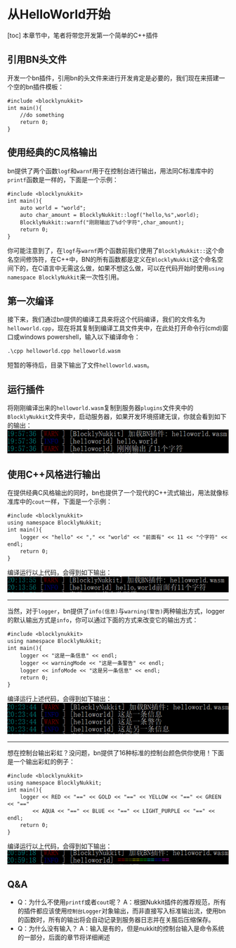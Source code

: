 # 从HelloWorld开始
[toc]
本章节中，笔者将带您开发第一个简单的C++插件
## 引用BN头文件
开发一个bn插件，引用bn的头文件来进行开发肯定是必要的，我们现在来搭建一个空的bn插件模板：
```
#include <blocklynukkit>
int main(){
    //do something
    return 0;
}
```
## 使用经典的C风格输出
bn提供了两个函数`logf`和`warnf`用于在控制台进行输出，用法同C标准库中的`printf`函数是一样的，下面是一个示例：
```
#include <blocklynukkit>
int main(){
    auto world = "world";
    auto char_amount = BlocklyNukkit::logf("hello,%s",world);
    BlocklyNukkit::warnf("刚刚输出了%d个字符",char_amount);
    return 0;
}
```
你可能注意到了，在`logf`与`warnf`两个函数前我们使用了`BlocklyNukkit::`这个命名空间修饰符，在C++中，BN的所有函数都是定义在`BlocklyNukkit`这个命名空间下的，在C语言中无需这么做，如果不想这么做，可以在代码开始时使用`using namespace BlocklyNukkit`来一次性引用。
## 第一次编译
接下来，我们通过bn提供的编译工具来将这个代码编译，我们的文件名为`helloworld.cpp`，现在将其复制到编译工具文件夹中，在此处打开命令行(cmd)窗口或windows powershell，输入以下编译命令：
```
.\cpp helloworld.cpp helloworld.wasm
```
短暂的等待后，目录下输出了文件`helloworld.wasm`。
## 运行插件
将刚刚编译出来的`helloworld.wasm`复制到服务器`plugins`文件夹中的`BlocklyNukkit`文件夹中，启动服务器，如果开发环境搭建无误，你就会看到如下的输出：
![](images/screenshot_1610193994439.png)
## 使用C++风格进行输出
在提供经典C风格输出的同时，bn也提供了一个现代的C++流式输出，用法就像标准库中的`cout`一样，下面是一个示例：
```
#include <blocklynukkit>
using namespace BlocklyNukkit;
int main(){
    logger << "hello" << "," << "world" << "前面有" << 11 << "个字符" << endl;
    return 0;
}
```
编译运行以上代码，会得到如下输出：
![](images/screenshot_1610194483410.png)
*********
当然，对于`logger`，bn提供了`info(信息)`与`warning(警告)`两种输出方式，logger的默认输出方式是`info`，你可以通过下面的方式来改变它的输出方式：
```
#include <blocklynukkit>
using namespace BlocklyNukkit;
int main(){
    logger << "这是一条信息" << endl;
    logger << warningMode << "这是一条警告" << endl;
    logger << infoMode << "这是另一条信息" << endl;
    return 0;
}
```
编译运行上述代码，会得到如下输出：
![](images/screenshot_1610195195100.png)
**********
想在控制台输出彩虹？没问题，bn提供了16种标准的控制台颜色供你使用！下面是一个输出彩虹的例子：
```
#include <blocklynukkit>
using namespace BlocklyNukkit;
int main(){
    logger << RED << "==" << GOLD << "==" << YELLOW << "==" << GREEN << "==" 
        << AQUA << "==" << BLUE << "==" << LIGHT_PURPLE << "==" << endl;
    return 0;
}
```
编译运行以上代码，会得到如下输出：
![](images/screenshot_1610197995300.png)
## Q&A
- Q：为什么不使用`printf`或者`cout`呢？
A：根据Nukkit插件的推荐规范，所有的插件都应该使用`控制台Logger`对象输出，而非直接写入标准输出流，使用bn的函数时，所有的输出将会自动记录到服务器日志并在关服后压缩保存。
- Q：为什么没有输入？
A：输入是有的，但是nukkit的控制台输入是命令系统的一部分，后面的章节将详细阐述
